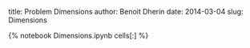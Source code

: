 title: Problem Dimensions 
author: Benoit Dherin 
date: 2014-03-04
slug: Dimensions 

{% notebook Dimensions.ipynb cells[:] %}

